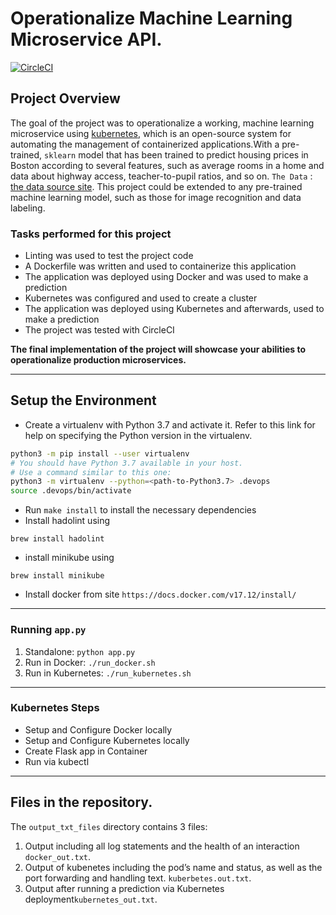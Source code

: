 # Operationalize Machine Learning Microservice API.
[![CircleCI](https://dl.circleci.com/status-badge/img/gh/rayotoo/MLOps-Project/tree/main.svg?style=shield)](https://dl.circleci.com/status-badge/redirect/gh/rayotoo/MLOps-Project/tree/main)

## Project Overview

The goal of the project was to operationalize a working, machine learning microservice using [kubernetes](https://kubernetes.io/), which is an open-source system for automating the management of containerized applications.With a pre-trained, `sklearn` model that has been trained to predict housing prices in Boston according to several features, such as average rooms in a home and data about highway access, teacher-to-pupil ratios, and so on. `The Data` : [the data source site](https://www.kaggle.com/c/boston-housing). This project could be extended to any pre-trained machine learning model, such as those for image recognition and data labeling.

### Tasks performed for this project

* Linting was used to test the project code
* A Dockerfile was written and used to containerize this application
* The application was deployed using Docker and was used to make a prediction
* Kubernetes was configured and used to create a cluster 
* The application was deployed using Kubernetes and afterwards, used to make a prediction
* The project was tested with CircleCI 



**The final implementation of the project will showcase your abilities to operationalize production microservices.**

---

## Setup the Environment

* Create a virtualenv with Python 3.7 and activate it. Refer to this link for help on specifying the Python version in the virtualenv. 
```bash
python3 -m pip install --user virtualenv
# You should have Python 3.7 available in your host. 
# Use a command similar to this one:
python3 -m virtualenv --python=<path-to-Python3.7> .devops
source .devops/bin/activate
```
* Run `make install` to install the necessary dependencies
* Install hadolint using
```
brew install hadolint
```
* install minikube using
```
brew install minikube
```
* Install docker from site `https://docs.docker.com/v17.12/install/`

---
### Running `app.py`

1. Standalone:  `python app.py`
2. Run in Docker:  `./run_docker.sh`
3. Run in Kubernetes:  `./run_kubernetes.sh`
---
### Kubernetes Steps

* Setup and Configure Docker locally
* Setup and Configure Kubernetes locally
* Create Flask app in Container
* Run via kubectl
---
## Files in the repository.
The `output_txt_files` directory contains 3 files:
1. Output including all log statements and the health of an interaction `docker_out.txt`.
2. Output of kubenetes including the pod’s name and status, as well as the port forwarding and handling text. `kuberbetes.out.txt`.
3. Output after running a prediction via Kubernetes deployment`kubernetes_out.txt`.

